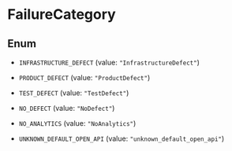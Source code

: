 

# FailureCategory

## Enum


* `INFRASTRUCTURE_DEFECT` (value: `"InfrastructureDefect"`)

* `PRODUCT_DEFECT` (value: `"ProductDefect"`)

* `TEST_DEFECT` (value: `"TestDefect"`)

* `NO_DEFECT` (value: `"NoDefect"`)

* `NO_ANALYTICS` (value: `"NoAnalytics"`)

* `UNKNOWN_DEFAULT_OPEN_API` (value: `"unknown_default_open_api"`)




